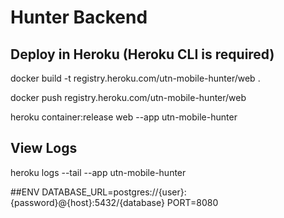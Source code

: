 # Hunter Backend
## Deploy in Heroku (Heroku CLI is required)

docker build -t registry.heroku.com/utn-mobile-hunter/web .

docker push registry.heroku.com/utn-mobile-hunter/web

heroku container:release web --app utn-mobile-hunter

## View Logs
heroku logs --tail --app utn-mobile-hunter

##ENV
DATABASE_URL=postgres://{user}:{password}@{host}:5432/{database}
PORT=8080
